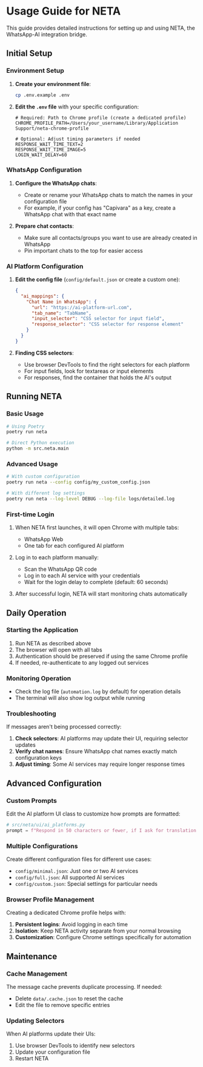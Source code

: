 # Usage Guide for NETA

This guide provides detailed instructions for setting up and using NETA, the WhatsApp-AI integration bridge.

## Initial Setup

### Environment Setup

1. **Create your environment file**:
   ```bash
   cp .env.example .env
   ```

2. **Edit the `.env` file** with your specific configuration:
   ```
   # Required: Path to Chrome profile (create a dedicated profile)
   CHROME_PROFILE_PATH=/Users/your_username/Library/Application Support/neta-chrome-profile

   # Optional: Adjust timing parameters if needed
   RESPONSE_WAIT_TIME_TEXT=2
   RESPONSE_WAIT_TIME_IMAGE=5
   LOGIN_WAIT_DELAY=60
   ```

### WhatsApp Configuration

1. **Configure the WhatsApp chats**:
   - Create or rename your WhatsApp chats to match the names in your configuration file
   - For example, if your config has "Capivara" as a key, create a WhatsApp chat with that exact name

2. **Prepare chat contacts**:
   - Make sure all contacts/groups you want to use are already created in WhatsApp
   - Pin important chats to the top for easier access

### AI Platform Configuration

1. **Edit the config file** (`config/default.json` or create a custom one):
   ```json
   {
     "ai_mappings": {
       "Chat Name in WhatsApp": {
         "url": "https://ai-platform-url.com",
         "tab_name": "TabName",
         "input_selector": "CSS selector for input field",
         "response_selector": "CSS selector for response element"
       }
     }
   }
   ```

2. **Finding CSS selectors**:
   - Use browser DevTools to find the right selectors for each platform
   - For input fields, look for textareas or input elements
   - For responses, find the container that holds the AI's output

## Running NETA

### Basic Usage

```bash
# Using Poetry
poetry run neta

# Direct Python execution
python -m src.neta.main
```

### Advanced Usage

```bash
# With custom configuration
poetry run neta --config config/my_custom_config.json

# With different log settings
poetry run neta --log-level DEBUG --log-file logs/detailed.log
```

### First-time Login

1. When NETA first launches, it will open Chrome with multiple tabs:
   - WhatsApp Web
   - One tab for each configured AI platform

2. Log in to each platform manually:
   - Scan the WhatsApp QR code
   - Log in to each AI service with your credentials
   - Wait for the login delay to complete (default: 60 seconds)

3. After successful login, NETA will start monitoring chats automatically

## Daily Operation

### Starting the Application

1. Run NETA as described above
2. The browser will open with all tabs
3. Authentication should be preserved if using the same Chrome profile
4. If needed, re-authenticate to any logged out services

### Monitoring Operation

- Check the log file (`automation.log` by default) for operation details
- The terminal will also show log output while running

### Troubleshooting

If messages aren't being processed correctly:

1. **Check selectors**: AI platforms may update their UI, requiring selector updates
2. **Verify chat names**: Ensure WhatsApp chat names exactly match configuration keys
3. **Adjust timing**: Some AI services may require longer response times

## Advanced Configuration

### Custom Prompts

Edit the AI platform UI class to customize how prompts are formatted:

```python
# src/neta/ui/ai_platforms.py
prompt = f"Respond in 50 characters or fewer, if I ask for translation only give me it translated completely: {message}"
```

### Multiple Configurations

Create different configuration files for different use cases:

- `config/minimal.json`: Just one or two AI services
- `config/full.json`: All supported AI services
- `config/custom.json`: Special settings for particular needs

### Browser Profile Management

Creating a dedicated Chrome profile helps with:

1. **Persistent logins**: Avoid logging in each time
2. **Isolation**: Keep NETA activity separate from your normal browsing
3. **Customization**: Configure Chrome settings specifically for automation

## Maintenance

### Cache Management

The message cache prevents duplicate processing. If needed:

- Delete `data/.cache.json` to reset the cache
- Edit the file to remove specific entries

### Updating Selectors

When AI platforms update their UIs:

1. Use browser DevTools to identify new selectors
2. Update your configuration file
3. Restart NETA
